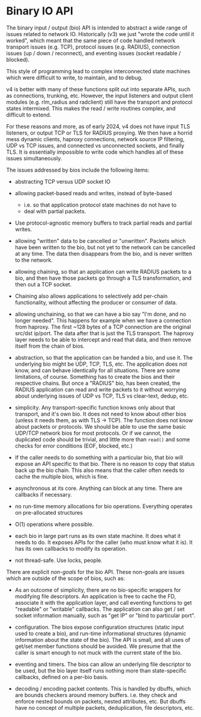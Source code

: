 # Binary IO API

The binary input / output (bio) API is intended to abstract a wide
range of issues related to network IO.  Historically (v3) we just
"wrote the code until it worked", which meant that the same piece of
code handled network transport issues (e.g. TCP), protocol issues
(e.g. RADIUS), connection issues (up / down / reconnect), and eventing
issues (socket readable / blocked).

This style of programming lead to complex interconnected state
machines which were difficult to write, to maintain, and to debug.

v4 is better with many of these functions split out into separate
APIs, such as connections, trunking, etc.  However, the input
listeners and output client modules (e.g. rlm_radius and radclient)
still have the transport and protocol states intermixed.  This makes
the read / write routines complex, and difficult to extend.

For these reasons and more, as of early 2024, v4 does not have input
TLS listeners, or output TCP or TLS for RADIUS proxying.  We then have
a horrid mess dynamic clients, haproxy connections, network source IP
filtering, UDP vs TCP issues, and connected vs unconnected sockets,
and finally TLS. It is essentially impossible to write code which
handles all of these issues simultaneously.

The issues addressed by bios include the following items:

* abstracting TCP versus UDP socket IO

* allowing packet-based reads and writes, instead of byte-based
  * i.e. so that application protocol state machines do not have to
  * deal with partial packets.

* Use protocol-agnostic memory buffers to track partial reads and
  partial writes.

* allowing "written" data to be cancelled or "unwritten".  Packets
  which have been written to the bio, but not yet to the network can
  be cancelled at any time.  The data then disappears from the bio,
  and is never written to the network.

* allowing chaining, so that an application can write RADIUS packets
  to a bio, and then have those packets go through a TLS
  transformation, and then out a TCP socket.

* Chaining also allows applications to selectively add per-chain
  functionality, without affecting the producer or consumer of data.

* allowing unchaining, so that we can have a bio say "I'm done, and no
  longer needed".  This happens for example when we have a connection
  from haproxy.  The first ~128 bytes of a TCP connection are the
  original src/dst ip/port.  The data after that is just the TLS
  transport.  The haproxy layer needs to be able to intercept and read
  that data, and then remove itself from the chain of bios.

* abstraction, so that the application can be handed a bio, and use
  it.  The underlying bio might be UDP, TCP, TLS, etc.  The
  application does not know, and can behave identically for all
  situations.  There are some limitations, of course.  Something has
  to create the bios and their respective chains.  But once a "RADIUS"
  bio, has been created, the RADIUS application can read and write
  packets to it without worrying about underlying issues of UDP vs
  TCP, TLS vs clear-text, dedup, etc.

* simplicity.  Any transport-specific function knows only about that
  transport, and it's own bio.  It does not need to know about other
  bios (unless it needs them, as with TLS -> TCP).  The function does
  not know about packets or protocols.  We should be able to use the
  same basic UDP/TCP network bios for most protocols.  Or if we
  cannot, the duplicated code should be trivial, and little more than
  `read()` and some checks for error conditions (EOF, blocked, etc.)

* If the caller needs to do something with a particular bio, that bio
  will expose an API specific to that bio.  There is no reason to copy
  that status back up the bio chain.  This also means that the caller
  often needs to cache the multiple bios, which is fine.

* asynchronous at its core.  Anything can block at any time.  There
  are callbacks if necessary.

* no run-time memory allocations for bio operations.  Everything
  operates on pre-allocated structures

* O(1) operations where possible.

* each bio in large part runs as its own state machine.  It does what
  it needs to do.  It exposes APIs for the caller (who must know what
  it is).  It has its own callbacks to modify its operation.

* not thread-safe.  Use locks, people.

There are explicit _non-goals_ for the bio API.  These non-goals are
issues which are outside of the scope of bios, such as:

* As an outcome of simplicity, there are no bio-specific wrappers for
  modifying file descriptors.  An application is free to cache the FD,
  associate it with the application layer, and call eventing functions
  to get "readable" or "writable" callbacks.  The application can also
  get / set socket information manually, such as "get IP" or "bind to
  particular port".

* configuration. The bios expose configuration structures (static
  input used to create a bio), and run-time informational structures
  (dynamic information about the state of the bio).  The API is small,
  and all uses of get/set member functions should be avoided.  We
  presume that the caller is smart enough to not muck with the current
  state of the bio.

* eventing and timers.  The bios can allow an underlying file
  descriptor to be used, but the bio layer itself runs nothing more
  than state-specific callbacks, defined on a per-bio basis.

* decoding / encoding packet contents.  This is handled by dbuffs,
  which are bounds checkers around memory buffers.  i.e. they check
  and enforce nested bounds on packets, nested attributes, etc.  But
  dbuffs have no concept of multiple packets, deduplication, file
  descriptors, etc.
